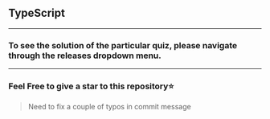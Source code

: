 ## TypeScript
---
### To see the solution of the particular quiz, please navigate through the releases dropdown menu.
---
### Feel Free to give a star to this repository⭐



> Need to fix a couple of typos in commit message 
